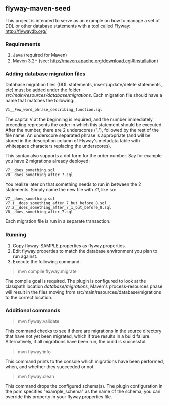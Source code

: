 ## flyway-maven-seed

This project is intended to serve as an example on how to manage a set of DDL or other database statements with a tool called Flyway: http://flywaydb.org/

### Requirements

1. Java (required for Maven)
2. Maven 3.2+ (see: http://maven.apache.org/download.cgi#Installation)

### Adding database migration files

Database migration files (DDL statements, insert/update/delete statements, etc) must be added under the folder *src/main/resources/database/migrations*. Each migration file should have a name that matches the following:

    V1__Few_word_phrase_describing_function.sql
    
The capital V at the beginning is required, and the number immediately preceding represents the order in which this statement should be executed. After the number, there are 2 underscores ('_'), followed by the rest of the file name. An underscore separated phrase is appropriate (and will be stored in the description column of Flyway's metadata table with whitespace characters replacing the underscores).

This syntax also supports a dot form for the order number. Say for example you have 2 migrations already deployed:

    V7__does_something.sql
    V8__does_something_after_7.sql
    
You realize later on that something needs to run in between the 2 statements. Simply name the new file with *7.1*, like so:

    V7__does_something.sql
    V7.1__does_something_after_7_but_before_8.sql
    V7.2__does_something_after_7_1_but_before_8.sql
    V8__does_something_after_7.sql
    
Each migration file is run in a separate transaction.

### Running

1. Copy flyway-SAMPLE.properties as flyway.properties.
2. Edit flyway.properties to match the database environment you plan to run against. 
3. Execute the following command:

> mvn compile flyway:migrate

The compile goal is required. The plugin is configured to look at the classpath location *database/migrations*, Maven's process-resources phase will result in the files moving from src/main/resources/database/migrations to the correct location.

### Additional commands

> mvn flyway:validate

This command checks to see if there are migrations in the source directory that have not yet been migrated, which if true results in a build failure. Alternatively, if all migrations have been run, the build is successful.

> mvn flyway:info

This command prints to the console which migrations have been performed, when, and whether they succeeded or not.

> mvn flyway:clean

This command drops the configured schema(s). The plugin configuration in the pom specifies "example_schema" as the name of the schema; you can override this property in your flyway.properties file.
